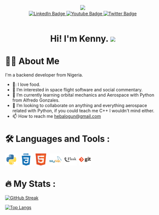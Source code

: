 <div id="header" align="center">
<img src="https://user-images.githubusercontent.com/100206676/170786540-2b9fc39c-e2cc-42bd-81a5-dd955a9d2aa4.png"![STK-20220527-WA0012]()
 width="175"/>
  <div id="badges">
  <a href="https://www.linkedin.com/in/balotofi">
    <img src="https://img.shields.io/badge/LinkedIn-blue?style=for-the-badge&logo=linkedin&logoColor=white" alt="LinkedIn Badge"/>
  </a>
  <a href="https://www.youtube.com/channel/UCXtv7IBtgJKBd1xiDkFh-cw">
    <img src="https://img.shields.io/badge/YouTube-red?style=for-the-badge&logo=youtube&logoColor=white" alt="Youtube Badge"/>
  </a>
  <a href="https://www.twitter.com/balotofi">
    <img src="https://img.shields.io/badge/Twitter-blue?style=for-the-badge&logo=twitter&logoColor=white" alt="Twitter Badge"/>
  </a>
  <br><img src="https://komarev.com/ghpvc/?username=balotofi&style=flat-square&color=blue" alt=""/>
  <h1>
  Hi! I'm Kenny.
  <img src="https://media.giphy.com/media/hvRJCLFzcasrR4ia7z/giphy.gif" width="30px"/>
</h1>
</div>
</div>

# :woman_technologist: About Me

I'm a backend developer from Nigeria.

- 🍚: I love food.
- 👀 I’m interested in space flight software and social commentary.
- 🌱 I’m currently learning orbital mechanics and Aerospace with Python from Alfredo Gonzales.
- 💞️ I’m looking to collaborate on anything and everything aerospace related with Python, if you could teach me C++ I wouldn't mind either.
- 📫 How to reach me hebalogun@gmail.com

# :hammer_and_wrench: Languages and Tools :

<div>
  <img src="https://github.com/devicons/devicon/blob/master/icons/python/python-original.svg" title="Python" alt="Python " width="40" height="40"/>&nbsp;
  <img src="https://github.com/devicons/devicon/blob/master/icons/css3/css3-plain-wordmark.svg"  title="CSS3" alt="CSS" width="40" height="40"/>&nbsp;
  <img src="https://github.com/devicons/devicon/blob/master/icons/html5/html5-original.svg" title="HTML5" alt="HTML" width="40" height="40"/>&nbsp;
  <img src="https://github.com/devicons/devicon/blob/master/icons/mysql/mysql-original-wordmark.svg" title="MySQL"  alt="MySQL" width="40" height="40"/>&nbsp;
  <img src="https://github.com/devicons/devicon/blob/master/icons/flask/flask-original-wordmark.svg" title="Flask" alt="Flask" width="40" height="40"/>&nbsp;
  <img src="https://github.com/devicons/devicon/blob/master/icons/git/git-original-wordmark.svg" title="Git" **alt="Git" width="40" height="40"/>
</div>

# :fire: My Stats :

[![GitHub Streak](http://github-readme-streak-stats.herokuapp.com?user=balotofi&theme=dark&background=000000)](https://git.io/streak-stats)

[![Top Langs](https://github-readme-stats.vercel.app/api/top-langs/?username=balotofi&layout=compact&theme=vision-friendly-dark)](https://github.com/anuraghazra/github-readme-stats)



<!---
balotofi/balotofi is a ✨ special ✨ repository because its `README.md` (this file) appears on your GitHub profile.
You can click the Preview link to take a look at your changes.
--->

